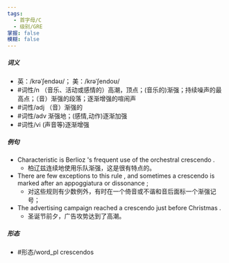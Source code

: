 ```yaml
---
tags:
  - 首字母/C
  - 级别/GRE
掌握: false
模糊: false
---
```

##### 词义
- 英：/krəˈʃendəʊ/； 美：/krəˈʃendoʊ/
- #词性/n  （音乐、活动或感情的）高潮，顶点；(音乐的)渐强；持续噪声的最高点；（音）渐强的段落；逐渐增强的喧闹声
- #词性/adj  （音）渐强的
- #词性/adv  渐强地；(感情,动作)逐渐加强
- #词性/vi  (声音等)逐渐增强
##### 例句
- Characteristic is Berlioz 's frequent use of the orchestral crescendo .
	- 柏辽兹连续地使用乐队渐强，这是很有特点的。
- There are few exceptions to this rule , and sometimes a crescendo is marked after an appoggiatura or dissonance ;
	- 对这些规则有少数例外，有时在一个倚音或不谐和音后面标一个渐强记号；
- The advertising campaign reached a crescendo just before Christmas .
	- 圣诞节前夕，广告攻势达到了高潮。
##### 形态
- #形态/word_pl crescendos
